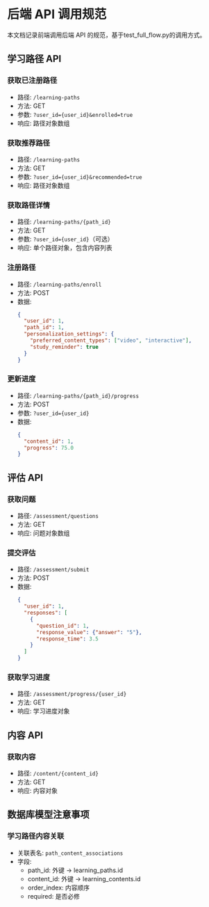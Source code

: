 # 后端 API 调用规范

本文档记录前端调用后端 API 的规范，基于test_full_flow.py的调用方式。

## 学习路径 API

### 获取已注册路径
- 路径: `/learning-paths`
- 方法: GET
- 参数: `?user_id={user_id}&enrolled=true`
- 响应: 路径对象数组

### 获取推荐路径  
- 路径: `/learning-paths`
- 方法: GET
- 参数: `?user_id={user_id}&recommended=true`
- 响应: 路径对象数组

### 获取路径详情
- 路径: `/learning-paths/{path_id}`
- 方法: GET
- 参数: `?user_id={user_id}`（可选）
- 响应: 单个路径对象，包含内容列表

### 注册路径
- 路径: `/learning-paths/enroll`
- 方法: POST
- 数据:
  ```json
  {
    "user_id": 1,
    "path_id": 1,
    "personalization_settings": {
      "preferred_content_types": ["video", "interactive"],
      "study_reminder": true
    }
  }
  ```

### 更新进度
- 路径: `/learning-paths/{path_id}/progress`
- 方法: POST
- 参数: `?user_id={user_id}`
- 数据:
  ```json
  {
    "content_id": 1,
    "progress": 75.0
  }
  ```

## 评估 API

### 获取问题
- 路径: `/assessment/questions`
- 方法: GET
- 响应: 问题对象数组

### 提交评估
- 路径: `/assessment/submit`
- 方法: POST
- 数据:
  ```json
  {
    "user_id": 1,
    "responses": [
      {
        "question_id": 1,
        "response_value": {"answer": "5"},
        "response_time": 3.5
      }
    ]
  }
  ```

### 获取学习进度
- 路径: `/assessment/progress/{user_id}`
- 方法: GET
- 响应: 学习进度对象

## 内容 API

### 获取内容
- 路径: `/content/{content_id}`
- 方法: GET
- 响应: 内容对象

## 数据库模型注意事项

### 学习路径内容关联
- 关联表名: `path_content_associations`
- 字段:
  - path_id: 外键 → learning_paths.id
  - content_id: 外键 → learning_contents.id
  - order_index: 内容顺序
  - required: 是否必修
